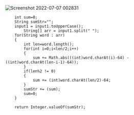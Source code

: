 ![Screenshot 2022-07-07 002831](https://user-images.githubusercontent.com/56172886/177623488-e39fdeeb-5cc9-45a3-8553-a92c2a33ebd2.png)
		
		int sum=0;
		String sumStr="";
		input1 = input1.toUpperCase();
	    	String[] arr = input1.split(" ");
		for(String word : arr)
		{
			int len=word.length();
			for(int i=0;i<len/2;i++)
			{
				sum += Math.abs(((int)word.charAt(i)-64) - ((int)word.charAt(len-i-1)-64));
			}
			if(len%2 != 0)
			{
				sum += (int)word.charAt(len/2)-64;
			}
			sumStr += (sum);
			sum=0;
		}

		return Integer.valueOf(sumStr);
